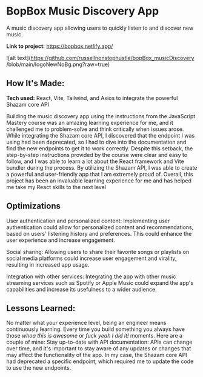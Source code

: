 ﻿# BopBox Music Discovery App
 A music discovery app allowing users to quickly listen to and discover new music.

**Link to project:** https://bopbox.netlify.app/

![alt text](https://github.com/russellnonstophustle/bopBox_musicDiscovery
/blob/main/logoNewNoBg.png?raw=true)


## How It's Made:

**Tech used:** React, Vite, Tailwind, and Axios to integrate the powerful Shazam core API

Building the music discovery app using the instructions from the JavaScript Mastery course was an amazing learning experience for me, and it challenged me to problem-solve and think critically when issues arose. While integrating the Shazam core API, I discovered that the endpoint I was using had been deprecated, so I had to dive into the documentation and find the new endpoints to get it to work correctly. Despite this setback, the step-by-step instructions provided by the course were clear and easy to follow, and I was able to learn a lot about the React framework and Vite bundler during the process. By utilizing the Shazam API, I was able to create a powerful and user-friendly app that I am extremely proud of. Overall, this project has been an invaluable learning experience for me and has helped me take my React skills to the next level

## Optimizations

User authentication and personalized content: Implementing user authentication could allow for personalized content and recommendations, based on users' listening history and preferences. This could enhance the user experience and increase engagement.

Social sharing: Allowing users to share their favorite songs or playlists on social media platforms could increase user engagement and virality, resulting in increased app usage.

Integration with other services: Integrating the app with other music streaming services such as Spotify or Apple Music could expand the app's capabilities and increase its usefulness to a wider audience.

## Lessons Learned:

No matter what your experience level, being an engineer means continuously learning. Every time you build something you always have those *whoa this is awesome* or *fuck yeah I did it!* moments. Here are a couple of mine:
Stay up-to-date with API documentation: APIs can change over time, and it's important to stay aware of any updates or changes that may affect the functionality of the app. In my case, the Shazam core API had deprecated a specific endpoint, which required me to update the code to use the new endpoints.

